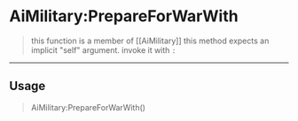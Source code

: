 # AiMilitary:PrepareForWarWith
> this function is a member of [[AiMilitary]]
> this method expects an implicit "self" argument. invoke it with `:`
-----
## Usage
> AiMilitary:PrepareForWarWith()
